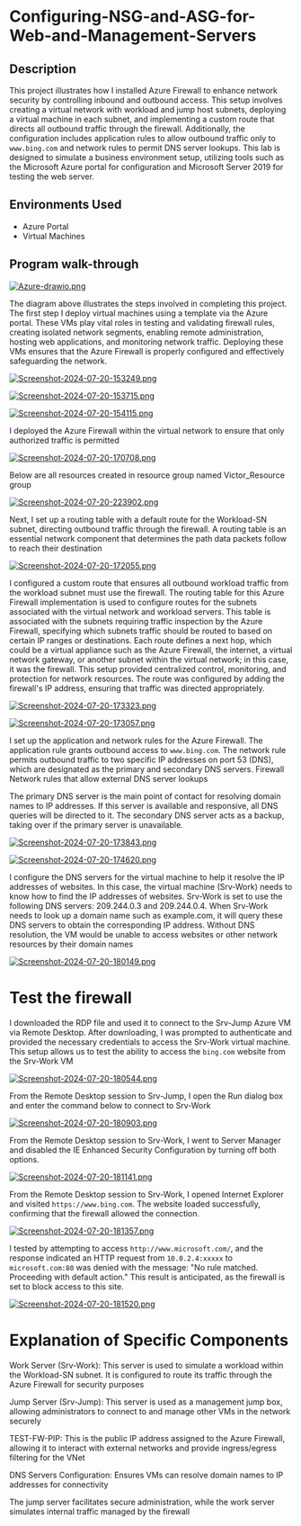 # Configuring-NSG-and-ASG-for-Web-and-Management-Servers
## Description
This project illustrates how I installed Azure Firewall to enhance network security by controlling inbound and outbound access. This setup involves creating a virtual network with workload and jump host subnets, deploying a virtual machine in each subnet, and implementing a custom route that directs all outbound traffic through the firewall. Additionally, the configuration includes application rules to allow outbound traffic only to `www.bing.com` and network rules to permit DNS server lookups. This lab is designed to simulate a business environment setup, utilizing tools such as the Microsoft Azure portal for configuration and Microsoft Server 2019 for testing the web server.
## Environments Used
  + Azure Portal
  + Virtual Machines
## Program walk-through

[![Azure-drawio.png](https://i.postimg.cc/g2fMLh9H/Azure-drawio.png)](https://postimg.cc/fVf76JRV)

The diagram above illustrates the steps involved in completing this project. The first step I deploy virtual machines using a template via the Azure portal. These VMs play vital roles in testing and validating firewall rules, creating isolated network segments, enabling remote administration, hosting web applications, and monitoring network traffic. Deploying these VMs ensures that the Azure Firewall is properly configured and effectively safeguarding the network.

[![Screenshot-2024-07-20-153249.png](https://i.postimg.cc/L50mSDqp/Screenshot-2024-07-20-153249.png)](https://postimg.cc/bSb7HQHC)

[![Screenshot-2024-07-20-153715.png](https://i.postimg.cc/KcsbR9zX/Screenshot-2024-07-20-153715.png)](https://postimg.cc/dDdpfjrn)

[![Screenshot-2024-07-20-154115.png](https://i.postimg.cc/dVPzygcf/Screenshot-2024-07-20-154115.png)](https://postimg.cc/RNdsrsF1)

I deployed the Azure Firewall within the virtual network to ensure that only authorized traffic is permitted

[![Screenshot-2024-07-20-170708.png](https://i.postimg.cc/qvJWwygc/Screenshot-2024-07-20-170708.png)](https://postimg.cc/2VtH8qQ3)

Below are all resources created in resource group named Victor_Resource group

[![Screenshot-2024-07-20-223902.png](https://i.postimg.cc/T3DVFY1k/Screenshot-2024-07-20-223902.png)](https://postimg.cc/5XfQFJwv)

Next, I set up a routing table with a default route for the Workload-SN subnet, directing outbound traffic through the firewall. A routing table is an essential network component that determines the path data packets follow to reach their destination

[![Screenshot-2024-07-20-172055.png](https://i.postimg.cc/8zbNPTf4/Screenshot-2024-07-20-172055.png)](https://postimg.cc/bZdKmcTS)

I configured a custom route that ensures all outbound workload traffic from the workload subnet must use the firewall. The routing table for this Azure Firewall implementation is used to configure routes for the subnets associated with the virtual network and workload servers. This table is associated with the subnets requiring traffic inspection by the Azure Firewall, specifying which subnets traffic should be routed to based on certain IP ranges or destinations. Each route defines a next hop, which could be a virtual appliance such as the Azure Firewall, the internet, a virtual network gateway, or another subnet within the virtual network; in this case, it was the firewall. This setup provided centralized control, monitoring, and protection for network resources. The route was configured by adding the firewall's IP address, ensuring that traffic was directed appropriately.


[![Screenshot-2024-07-20-173323.png](https://i.postimg.cc/Wb5cQXBY/Screenshot-2024-07-20-173323.png)](https://postimg.cc/jLn1fQdy)

[![Screenshot-2024-07-20-173057.png](https://i.postimg.cc/QxxRkcFQ/Screenshot-2024-07-20-173057.png)](https://postimg.cc/XXmHnGcq)

I set up the application and network rules for the Azure Firewall. The application rule grants outbound access to `www.bing.com`. The network rule permits outbound traffic to two specific IP addresses on port 53 (DNS), which are designated as the primary and secondary DNS servers. Firewall Network rules that allow external DNS server lookups

The primary DNS server is the main point of contact for resolving domain names to IP addresses. If this server is available and responsive, all DNS queries will be directed to it. The secondary DNS server acts as a backup, taking over if the primary server is unavailable.


[![Screenshot-2024-07-20-173843.png](https://i.postimg.cc/jqGMCNzq/Screenshot-2024-07-20-173843.png)](https://postimg.cc/5jSBRX7D)

[![Screenshot-2024-07-20-174620.png](https://i.postimg.cc/VNdtjZ8x/Screenshot-2024-07-20-174620.png)](https://postimg.cc/B8ft3gtp)

I configure the DNS servers for the virtual machine to help it resolve the IP addresses of websites. In this case, the virtual machine (Srv-Work) needs to know how to find the IP addresses of websites. Srv-Work is set to use the following DNS servers: 209.244.0.3 and 209.244.0.4. When Srv-Work needs to look up a domain name such as example.com, it will query these DNS servers to obtain the corresponding IP address. Without DNS resolution, the VM would be unable to access websites or other network resources by their domain names

[![Screenshot-2024-07-20-180149.png](https://i.postimg.cc/mk5fFryf/Screenshot-2024-07-20-180149.png)](https://postimg.cc/y3crMsGv)

# Test the firewall

I downloaded the RDP file and used it to connect to the Srv-Jump Azure VM via Remote Desktop. After downloading, I was prompted to authenticate and provided the necessary credentials to access the Srv-Work virtual machine. This setup allows us to test the ability to access the `bing.com` website from the Srv-Work VM

[![Screenshot-2024-07-20-180544.png](https://i.postimg.cc/c4vNGQds/Screenshot-2024-07-20-180544.png)](https://postimg.cc/GHnfkTBN)

From the Remote Desktop session to Srv-Jump, I open the Run dialog box and enter the command below to connect to Srv-Work

[![Screenshot-2024-07-20-180903.png](https://i.postimg.cc/6pRJyt7g/Screenshot-2024-07-20-180903.png)](https://postimg.cc/yDVrGqyy)

From the Remote Desktop session to Srv-Work, I went to Server Manager and disabled the IE Enhanced Security Configuration by turning off both options.

[![Screenshot-2024-07-20-181141.png](https://i.postimg.cc/R0BrtyKF/Screenshot-2024-07-20-181141.png)](https://postimg.cc/qNjZVmmV)


From the Remote Desktop session to Srv-Work, I opened Internet Explorer and visited `https://www.bing.com`. The website loaded successfully, confirming that the firewall allowed the connection.

[![Screenshot-2024-07-20-181357.png](https://i.postimg.cc/kGZzgp77/Screenshot-2024-07-20-181357.png)](https://postimg.cc/RJ7XPG3Y)

I tested by attempting to access `http://www.microsoft.com/`, and the response indicated an HTTP request from `10.0.2.4:xxxxx` to `microsoft.com:80` was denied with the message: "No rule matched. Proceeding with default action." This result is anticipated, as the firewall is set to block access to this site.

[![Screenshot-2024-07-20-181520.png](https://i.postimg.cc/dtkgxw93/Screenshot-2024-07-20-181520.png)](https://postimg.cc/56JPHcTW)

# Explanation of Specific Components
Work Server (Srv-Work): This server is used to simulate a workload within the Workload-SN subnet. It is configured to route its traffic through the Azure Firewall for security purposes

Jump Server (Srv-Jump): This server is used as a management jump box, allowing administrators to connect to and manage other VMs in the network securely

TEST-FW-PIP: This is the public IP address assigned to the Azure Firewall, allowing it to interact with external networks and provide ingress/egress filtering for the VNet

DNS Servers Configuration: Ensures VMs can resolve domain names to IP addresses for connectivity

The jump server facilitates secure administration, while the work server simulates internal traffic managed by the firewall
